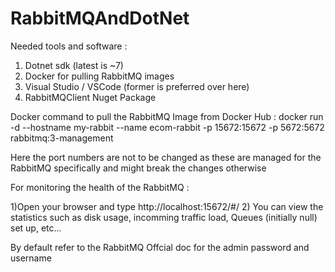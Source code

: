 # RabbitMQAndDotNet

Needed tools and software :

 1) Dotnet sdk (latest is ~7)
 2) Docker for pulling RabbitMQ images
 3) Visual Studio / VSCode (former is preferred over here)
 4) RabbitMQClient Nuget Package

Docker command to pull the RabbitMQ Image from Docker Hub : docker run -d --hostname my-rabbit --name ecom-rabbit -p 15672:15672 -p 5672:5672 rabbitmq:3-management

Here the port numbers are not to be changed as these are managed for the RabbitMQ specifically and might break the changes otherwise

For monitoring the health of the RabbitMQ : 

1)Open your browser and type http://localhost:15672/#/
2) You can view the statistics such as disk usage, incomming traffic load, Queues (initially null) set up, etc...
 
By default refer to the RabbitMQ Offcial doc for the admin password and username 
